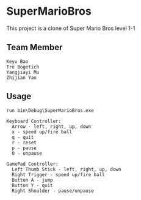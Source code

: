 # SuperMarioBros

This project is a clone of Super Mario Bros level 1-1

## Team Member
```
Keyu Bao  
Tre Bogetich  
Yangjiayi Mu  
Zhijian Yao  
```

## Usage

```
run bin\Debug\SuperMarioBros.exe

Keyboard Controller:
  Arrow - left, right, up, down
  x - speed up/fire ball
  q - quit
  r - reset
  p - pause
  O - unpause

GamePad Controller:
  Left Thumb Stick - left, right, up, down
  Right Trigger - speed up/fire ball
  Button A - jump
  Button Y - quit
  Right Shoulder - pause/unpause
```

